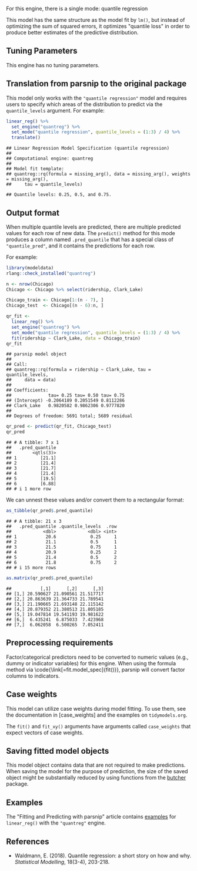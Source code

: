 


For this engine, there is a single mode: quantile regression

This model has the same structure as the model fit by `lm()`, but instead of optimizing the sum of squared errors, it optimizes "quantile loss" in order to produce better estimates of the predictive distribution. 

## Tuning Parameters

This engine has no tuning parameters. 

## Translation from parsnip to the original package

This model only works with the `"quantile regression"` model and requires users to specify which areas of the distribution to predict via the `quantile_levels` argument. For example: 


``` r
linear_reg() %>% 
  set_engine("quantreg") %>% 
  set_mode("quantile regression", quantile_levels = (1:3) / 4) %>% 
  translate()
```

```
## Linear Regression Model Specification (quantile regression)
## 
## Computational engine: quantreg 
## 
## Model fit template:
## quantreg::rq(formula = missing_arg(), data = missing_arg(), weights = missing_arg(), 
##     tau = quantile_levels)
```

```
## Quantile levels: 0.25, 0.5, and 0.75.
```

## Output format

When multiple quantile levels are predicted, there are multiple predicted values for each row of new data. The `predict()` method for this mode produces a column named `.pred_quantile` that has a special class of `"quantile_pred"`, and it contains the predictions for each row. 

For example: 


``` r
library(modeldata)
rlang::check_installed("quantreg")

n <- nrow(Chicago)
Chicago <- Chicago %>% select(ridership, Clark_Lake)

Chicago_train <- Chicago[1:(n - 7), ]
Chicago_test  <- Chicago[(n - 6):n, ]

qr_fit <- 
  linear_reg() %>% 
  set_engine("quantreg") %>% 
  set_mode("quantile regression", quantile_levels = (1:3) / 4) %>% 
  fit(ridership ~ Clark_Lake, data = Chicago_train)
qr_fit
```

```
## parsnip model object
## 
## Call:
## quantreg::rq(formula = ridership ~ Clark_Lake, tau = quantile_levels, 
##     data = data)
## 
## Coefficients:
##              tau= 0.25 tau= 0.50 tau= 0.75
## (Intercept) -0.2064189 0.2051549 0.8112286
## Clark_Lake   0.9820582 0.9862306 0.9777820
## 
## Degrees of freedom: 5691 total; 5689 residual
```

``` r
qr_pred <- predict(qr_fit, Chicago_test)
qr_pred
```

```
## # A tibble: 7 x 1
##   .pred_quantile
##        <qtls(3)>
## 1         [21.1]
## 2         [21.4]
## 3         [21.7]
## 4         [21.4]
## 5         [19.5]
## 6         [6.88]
## # i 1 more row
```

We can unnest these values and/or convert them to a rectangular format:  


``` r
as_tibble(qr_pred$.pred_quantile)
```

```
## # A tibble: 21 x 3
##   .pred_quantile .quantile_levels  .row
##            <dbl>            <dbl> <int>
## 1           20.6             0.25     1
## 2           21.1             0.5      1
## 3           21.5             0.75     1
## 4           20.9             0.25     2
## 5           21.4             0.5      2
## 6           21.8             0.75     2
## # i 15 more rows
```

``` r
as.matrix(qr_pred$.pred_quantile)
```

```
##           [,1]      [,2]      [,3]
## [1,] 20.590627 21.090561 21.517717
## [2,] 20.863639 21.364733 21.789541
## [3,] 21.190665 21.693148 22.115142
## [4,] 20.879352 21.380513 21.805185
## [5,] 19.047814 19.541193 19.981622
## [6,]  6.435241  6.875033  7.423968
## [7,]  6.062058  6.500265  7.052411
```

## Preprocessing requirements


Factor/categorical predictors need to be converted to numeric values (e.g., dummy or indicator variables) for this engine. When using the formula method via \\code{\\link[=fit.model_spec]{fit()}}, parsnip will convert factor columns to indicators.

## Case weights


This model can utilize case weights during model fitting. To use them, see the documentation in [case_weights] and the examples on `tidymodels.org`. 

The `fit()` and `fit_xy()` arguments have arguments called `case_weights` that expect vectors of case weights. 

## Saving fitted model objects


This model object contains data that are not required to make predictions. When saving the model for the purpose of prediction, the size of the saved object might be substantially reduced by using functions from the [butcher](https://butcher.tidymodels.org) package.

## Examples 

The "Fitting and Predicting with parsnip" article contains [examples](https://parsnip.tidymodels.org/articles/articles/Examples.html#linear-reg-quantreg) for `linear_reg()` with the `"quantreg"` engine.

## References

 - Waldmann, E. (2018). Quantile regression: a short story on how and why. _Statistical Modelling_, 18(3-4), 203-218.
